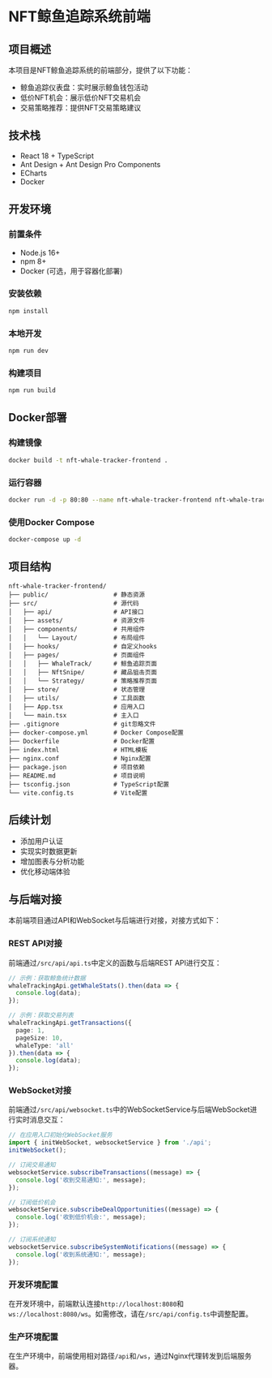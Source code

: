 # NFT鲸鱼追踪系统前端

## 项目概述

本项目是NFT鲸鱼追踪系统的前端部分，提供了以下功能：

- 鲸鱼追踪仪表盘：实时展示鲸鱼钱包活动
- 低价NFT机会：展示低价NFT交易机会
- 交易策略推荐：提供NFT交易策略建议

## 技术栈

- React 18 + TypeScript
- Ant Design + Ant Design Pro Components
- ECharts
- Docker

## 开发环境

### 前置条件

- Node.js 16+
- npm 8+
- Docker (可选，用于容器化部署)

### 安装依赖

```bash
npm install
```

### 本地开发

```bash
npm run dev
```

### 构建项目

```bash
npm run build
```

## Docker部署

### 构建镜像

```bash
docker build -t nft-whale-tracker-frontend .
```

### 运行容器

```bash
docker run -d -p 80:80 --name nft-whale-tracker-frontend nft-whale-tracker-frontend
```

### 使用Docker Compose

```bash
docker-compose up -d
```

## 项目结构

```
nft-whale-tracker-frontend/
├── public/                  # 静态资源
├── src/                     # 源代码
│   ├── api/                 # API接口
│   ├── assets/              # 资源文件
│   ├── components/          # 共用组件
│   │   └── Layout/          # 布局组件
│   ├── hooks/               # 自定义hooks
│   ├── pages/               # 页面组件
│   │   ├── WhaleTrack/      # 鲸鱼追踪页面
│   │   ├── NftSnipe/        # 藏品狙击页面
│   │   └── Strategy/        # 策略推荐页面
│   ├── store/               # 状态管理
│   ├── utils/               # 工具函数
│   ├── App.tsx              # 应用入口
│   └── main.tsx             # 主入口
├── .gitignore               # git忽略文件
├── docker-compose.yml       # Docker Compose配置
├── Dockerfile               # Docker配置
├── index.html               # HTML模板
├── nginx.conf               # Nginx配置
├── package.json             # 项目依赖
├── README.md                # 项目说明
├── tsconfig.json            # TypeScript配置
└── vite.config.ts           # Vite配置
```

## 后续计划

- 添加用户认证
- 实现实时数据更新
- 增加图表与分析功能
- 优化移动端体验

## 与后端对接

本前端项目通过API和WebSocket与后端进行对接，对接方式如下：

### REST API对接

前端通过`/src/api/api.ts`中定义的函数与后端REST API进行交互：

```typescript
// 示例：获取鲸鱼统计数据
whaleTrackingApi.getWhaleStats().then(data => {
  console.log(data);
});

// 示例：获取交易列表
whaleTrackingApi.getTransactions({
  page: 1,
  pageSize: 10,
  whaleType: 'all'
}).then(data => {
  console.log(data);
});
```

### WebSocket对接

前端通过`/src/api/websocket.ts`中的WebSocketService与后端WebSocket进行实时消息交互：

```typescript
// 在应用入口初始化WebSocket服务
import { initWebSocket, websocketService } from './api';
initWebSocket();

// 订阅交易通知
websocketService.subscribeTransactions((message) => {
  console.log('收到交易通知:', message);
});

// 订阅低价机会
websocketService.subscribeDealOpportunities((message) => {
  console.log('收到低价机会:', message);
});

// 订阅系统通知
websocketService.subscribeSystemNotifications((message) => {
  console.log('收到系统通知:', message);
});
```

### 开发环境配置

在开发环境中，前端默认连接`http://localhost:8080`和`ws://localhost:8080/ws`。如需修改，请在`/src/api/config.ts`中调整配置。

### 生产环境配置

在生产环境中，前端使用相对路径`/api`和`/ws`，通过Nginx代理转发到后端服务器。
